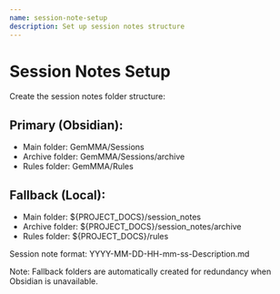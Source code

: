```yaml
---
name: session-note-setup
description: Set up session notes structure
---
```


# Session Notes Setup

Create the session notes folder structure:

## Primary (Obsidian):
- Main folder: GemMMA/Sessions
- Archive folder: GemMMA/Sessions/archive
- Rules folder: GemMMA/Rules

## Fallback (Local):
- Main folder: ${PROJECT_DOCS}/session_notes
- Archive folder: ${PROJECT_DOCS}/session_notes/archive
- Rules folder: ${PROJECT_DOCS}/rules

Session note format: YYYY-MM-DD-HH-mm-ss-Description.md

Note: Fallback folders are automatically created for redundancy when Obsidian is unavailable.
